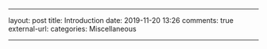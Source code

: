 ---

layout: post
title: Introduction
date: 2019-11-20 13:26
comments: true
external-url:
categories: Miscellaneous

---